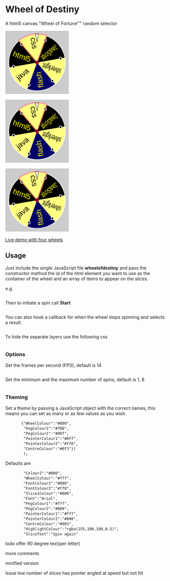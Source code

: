 Wheel of Destiny
================

A html5 canvas &quot;Wheel of Fortune&quot;&trade; random selector

![Wheel with pale slices](/images/newoldwebtech.png?raw=true "Wheel example, random web technologies")

![Wheel true and false](/images/newoldwebtech.png?raw=true "Wheel example, true or false")

![Wheel with lots of letters](/images/newoldwebtech.png?raw=true "Wheel example, single letters a-l")


[Live demo with four wheels](http://robgithub.github.io/wheelofdestiny/examples/fourwheels.html)


## Usage

Just include the single JavaScript file **wheelofdestiny** and pass the constructor method the id of the html element you want to use as the container of the wheel and an array of items to appear on the slices.

e.g.

```var myWheel = SPINWHEEL.wheelOfDestiny('container1', ['Monday','Tuesday','Wednesday','Thursday','Friday', 'Saturday', 'Sunday']);
```

Then to initiate a spin call **Start**
```myWheel.Start()
```

You can also hook a callback for when the wheel stops spinning and selects a result.

```myWheel.SetOnCompleted(function(winner){ alert('And the winner is ' + winner); } );
```

To hide the separate layers use the following css
```.canvasForeground, .canvasWheel, .canvasSelector { display:none; }
```

### Options

Set the frames per second (FPS), default is 14
```myWheel.SetFps(10);
```

Set the minimum and the maximum number of spins, default is 1, 8
```myWheel.SetMinMaxSpins(1, 2);
```

### Theming

Set a theme by passing a JavaScript object with the correct names, this means you can set as many or as few values as you wish.
```myWheel.SetTheme(
       {"WheelColour":"#000",
		"PegColour1":"#f00", 
        "PegColour2":"#00f",
        "PointerColour1":"#0ff",
        "PointerColour2":"#ff0",
        "CentreColour":"#0f3"})
        );
```

Defaults are
```     "Colour1":"#ff0", 
        "Colour2":"#000",
        "WheelColour":"#fff",
        "FontColour1":"#000",
        "FontColour2":"#ff0",
        "Slice1Colour":"#006",
        "Font":"Arial",
        "PegColour1":"#fff", 
        "PegColour2":"#000",
        "PointerColour1":"#fff",
        "PointerColour2":"#000",
        "CentreColour":"#903",
        "HighlightColour":"rgba(255,100,100,0.5)",
        "SliceText":"Spin again"
```

todo offer 90 degree text(per letter)

more comments

minified version

Issue
low number of slices has pointer angled at speed but not hit
